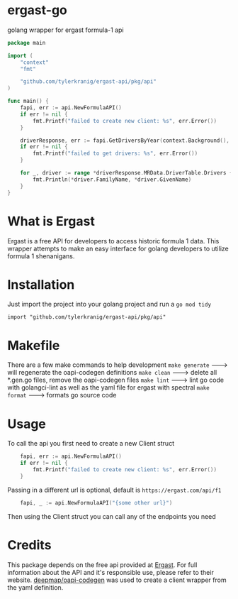 # ergast-go
golang wrapper for ergast formula-1 api

```go
package main

import (
	"context"
	"fmt"

	"github.com/tylerkranig/ergast-api/pkg/api"
)

func main() {
	fapi, err := api.NewFormulaAPI()
	if err != nil {
		fmt.Printf("failed to create new client: %s", err.Error())
	}

	driverResponse, err := fapi.GetDriversByYear(context.Background(), "2004")
	if err != nil {
		fmt.Printf("failed to get drivers: %s", err.Error())
	}

	for _, driver := range *driverResponse.MRData.DriverTable.Drivers {
		fmt.Println(*driver.FamilyName, *driver.GivenName)
	}
}
```

# What is Ergast

Ergast is a free API for developers to access historic formula 1 data. This wrapper attempts to make an easy interface for golang developers to utilize formula 1 shenanigans.

# Installation

Just import the project into your golang project and run a ``go mod tidy``
```
import "github.com/tylerkranig/ergast-api/pkg/api"
```

# Makefile

There are a few make commands to help development
`make generate` ---> will regenerate the oapi-codegen definitions
`make clean` ---> delete all *.gen.go files, remove the oapi-codegen files
`make lint` ---> lint go code with golangci-lint as well as the yaml file for ergast with spectral
`make format` ---> formats go source code

# Usage

To call the api you first need to create a new Client struct
```go
	fapi, err := api.NewFormulaAPI()
	if err != nil {
		fmt.Printf("failed to create new client: %s", err.Error())
	}
```
Passing in a different url is optional, default is ``https://ergast.com/api/f1``
```go
	fapi, _ := api.NewFormulaAPI("{some other url}")
```

Then using the Client struct you can call any of the endpoints you need

# Credits

This package depends on the free api provided at [Ergast](http://ergast.com/mrd/). For full information about the API and it's responsible use, please refer to their website. [deepmap/oapi-codegen](https://github.com/deepmap/oapi-codegen) was used to create a client wrapper from the yaml definition.
